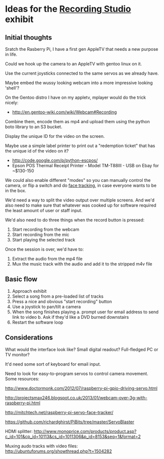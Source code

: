 Ideas for the [Recording Studio](../../exhibits/recording-studio) exhibit
===========================================================================

Initial thoughts
-------------------

Sratch the Rasberry Pi, I have a first gen AppleTV that needs a new purpose in life.

Could we hook up the camera to an AppleTV with gentoo linux on it. 

Use the current joysticks connected to the same servos as we already have.

Maybe embed the wussy looking webcam into a more impressive looking 'shell'?

On the Gentoo distro I have on my appletv, mplayer would do the trick nicely:

  * http://en.gentoo-wiki.com/wiki/Webcam#Recording

Combine them, encode them as mp4 and upload them using the python boto library to an S3 bucket.

Display the unique ID for the video on the screen. 

Maybe use a simple label printer to print out a "redemption ticket" that has the unique id of the video on it? 

  * http://code.google.com/p/python-escpos/
  * Epson POS Thermal Receipt Printer - Model TM-T88III - USB on Ebay for ~$130-150

We could also enable different "modes" so you can manually control the camera, or flip a switch and do [face tracking](http://mitchtech.net/raspberry-pi-servo-face-tracker/), in case everyone wants to be in the box.

We'd need a way to split the video output over multiple screens. And we'd also need to make sure that whatever was cooked up for software required the least amount of user or staff input.

We'd also need to do three things when the record button is pressed:

  1. Start recording from the webcam
  2. Start recording from the mic
  3. Start playing the selected track

Once the session is over, we'd have to:

  1. Extract the audio from the mp4 file
  2. Mux the music track with the audio and add it to the stripped m4v file

Basic flow
------------

  1. Approach exhibit
  2. Select a song from a pre-loaded list of tracks
  3. Press a nice and obvious "start recording" button
  4. Use a joystick to pan/tilt a camera
  5. When the song finishes playing
    a. prompt user for email address to send link to video
    b. Ask if they'd like a DVD burned downstairs
  6. Restart the software loop

Considerations
----------------

What would the interface look like? Small digital readout? Full-fledged PC or TV monitor?

It'd need some sort of keyboard for email input. 

Need to look for easy-to-program servos to control camera movement. Some resources:

http://www.doctormonk.com/2012/07/raspberry-pi-gpio-driving-servo.html

http://projectsmax246.blogspot.co.uk/2013/01/webcam-over-3g-with-raspberry-pi.html

http://mitchtech.net/raspberry-pi-servo-face-tracker/

https://github.com/richardghirst/PiBits/tree/master/ServoBlaster

HDMI splitter: http://www.monoprice.com/products/product.asp?c_id=101&cp_id=10113&cs_id=1011306&p_id=8153&seq=1&format=2

Muxing audo tracks with video files: http://ubuntuforums.org/showthread.php?t=1504282
